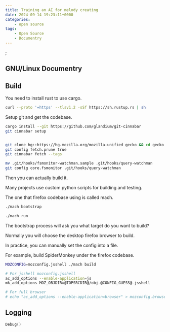 ```yaml
---
title: Training an AI for melody creating
date: 2024-09-14 19:23:11+0000
categories:
    - open source
tags:
    - Open Source
    - Documentry
---
```


<script defer src="/youtube.js" type="module"></script>
<script defer typse="module" src="https://cdn.jsdelivr.net/combine/npm/tone@14.7.58,npm/@magenta/music@1.23.1/es6/core.js,npm/focus-visible@5,npm/html-midi-player@1.4.0"></script>


<midi-visualizer type="piano-roll" id="myVisualizer"></midi-visualizer>

<midi-player
  src="https://tannal.github.io/heisemaoyi.midi"
  sound-font visualizer="#myVisualizer">
</midi-player>

<script defer src="/bilibili-player.js" type="module"></script>

<bilibili-player bvid="BV1sxtsegEf3"></bilibili-player>;


## **GNU/Linux Documentry**

<youtube-player video-id="k0RYQVkQmWU"></youtube-player>


## Build

You need to install rust to use cargo.

```bash
curl --proto '=https' --tlsv1.2 -sSf https://sh.rustup.rs | sh

```

Setup git and get the codebase.


```bash
cargo install --git https://github.com/glandium/git-cinnabar
git cinnabar setup


git clone hg::https://hg.mozilla.org/mozilla-unified gecko && cd gecko
git config fetch.prune true
git cinnabar fetch --tags

mv .git/hooks/fsmonitor-watchman.sample .git/hooks/query-watchman
git config core.fsmonitor .git/hooks/query-watchman
```

Then you can actually build it.

Many projects use custom python scripts for building and testing.

The one that firefox codebase using is called mach.

```bash
./mach bootstrap

./mach run
```

The bootstrap process will ask you what target do you want to build?

Normally you will choose the desktop firefox browser to build.

In practice, you can manually set the config into a file.

For example, build SpiderMonkey under the firefox codebase.

```bash
MOZCONFIG=mozconfig.jsshell ./mach build

# For jsshell mozconfig.jsshell
ac_add_options --enable-application=js
mk_add_options MOZ_OBJDIR=@TOPSRCDIR@/obj-@CONFIG_GUESS@-jsshell

# For full browser
# echo "ac_add_options --enable-application=browser" > mozconfig.browser
```


## Logging


```cpp
Debug()
```